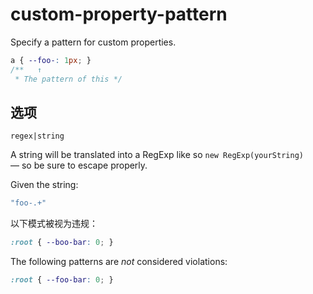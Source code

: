 # custom-property-pattern

Specify a pattern for custom properties.

```css
a { --foo-: 1px; }
/**   ↑
 * The pattern of this */
```

## 选项

`regex|string`

A string will be translated into a RegExp like so `new RegExp(yourString)` — so be sure to escape properly.

Given the string:

```js
"foo-.+"
```

以下模式被视为违规：

```css
:root { --boo-bar: 0; }
```

The following patterns are *not* considered violations:

```css
:root { --foo-bar: 0; }
```
